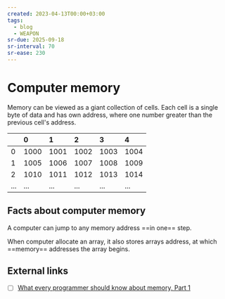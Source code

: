 ```yaml
---
created: 2023-04-13T00:00+03:00
tags:
  - blog
  - WEAPON
sr-due: 2025-09-18
sr-interval: 70
sr-ease: 230
---
```


# Computer memory

Memory can be viewed as a giant collection of cells. Each cell is a single byte of data and has own address, where one number greater than the previous cell's address.

|     | 0    | 1    | 2    | 3    | 4    |
| :-- | :--- | :--- | :--- | :--- | :--- |
| 0   | 1000 | 1001 | 1002 | 1003 | 1004 |
| 1   | 1005 | 1006 | 1007 | 1008 | 1009 |
| 2   | 1010 | 1011 | 1012 | 1013 | 1014 |
| ... | ...  | ...  | ...  | ...  | ...  |

## Facts about computer memory

A computer can jump to any memory address ==in one== step. <!--SR:!2026-07-26,365,270-->

When computer allocate an array, it also stores arrays address, at which ==memory== addresses the array begins. <!--SR:!2025-08-04,5,240-->

## External links

- [ ] [What every programmer should know about memory, Part 1](https://lwn.net/Articles/250967/)
